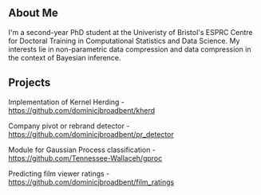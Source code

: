 ## About Me
I'm a second-year PhD student at the Univeristy of Bristol's ESPRC Centre for Doctoral Training in Computational Statistics and Data Science. My interests lie in non-parametric data compression and data compression in the context of Bayesian inference.

## Projects
Implementation of Kernel Herding - https://github.com/dominicjbroadbent/kherd

Company pivot or rebrand detector - https://github.com/dominicjbroadbent/pr_detector

Module for Gaussian Process classification - https://github.com/Tennessee-Wallaceh/gproc

Predicting film viewer ratings - https://github.com/dominicjbroadbent/film_ratings
